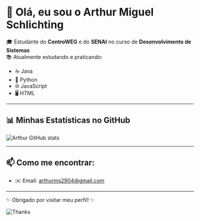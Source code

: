 # 👋 Olá, eu sou o Arthur Miguel Schlichting

🎓 Estudante do **CentroWEG** e do **SENAI** no curso de **Desenvolvimento de Sistemas**  
📚 Atualmente estudando e praticando:

- ☕ Java  
- 🐍 Python  
- 🌐 JavaScript  
- 🖥️ HTML  

---

## 📊 Minhas Estatísticas no GitHub
![Arthur GitHub stats](https://github-readme-stats.vercel.app/api?username=arthurSchgg&show_icons=true&theme=dracula)

---

## 📫 Como me encontrar:
- ✉️ Email: [arthurms2904@gmail.com](mailto:arthurms2904@gmail.com)

---

✨ Obrigado por visitar meu perfil! ✨  

![Thanks](https://media.giphy.com/media/26AHONQ79FdWZhAI0/giphy.gif)
